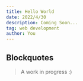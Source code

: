 ```yaml
---
title: Hello World
date: 2022/4/30
description: Coming Soon...
tag: web development
author: You
---
```

## Blockquotes

> A work in progress :)
